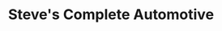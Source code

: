 ---
title: "Steve's Complete Automotive"
url: /rochelle/steves-complete-automotive/
shop: car repair
---